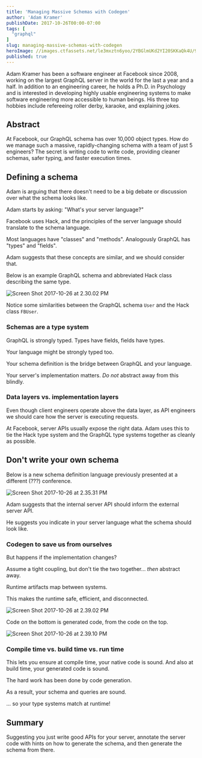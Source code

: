 ```yaml
---
title: 'Managing Massive Schemas with Codegen'
author: 'Adam Kramer'
publishDate: 2017-10-26T00:00-07:00
tags: [
  "graphql"
]
slug: managing-massive-schemas-with-codegen
heroImage: //images.ctfassets.net/le3mxztn6yoo/2YBGlmUKd2YI20SKKaQk4U/96abd1cef08936f9fec31818980516a3/graphql.png
published: true
---
```



Adam Kramer has been a software engineer at Facebook since 2008, working on the largest GraphQL server in the world for the last a year and a half. In addition to an engineering career, he holds a Ph.D. in Psychology and is interested in developing highly usable engineering systems to make software engineering more accessible to human beings. His three top hobbies include refereeing roller derby, karaoke, and explaining jokes.

## Abstract

At Facebook, our GraphQL schema has over 10,000 object types. How do we manage such a massive, rapidly-changing schema with a team of just 5 engineers? The secret is writing code to write code, providing cleaner schemas, safer typing, and faster execution times.

## Defining a schema

Adam is arguing that there doesn't need to be a big debate or discussion over what the schema looks like.

Adam starts by asking: "What's your server language?"

Facebook uses Hack, and the principles of the server language should translate to the schema language.

Most languages have "classes" and "methods". Analogously GraphQL has "types" and "fields".

Adam suggests that these concepts are similar, and we should consider that.


Below is an example GraphQL schema and abbreviated Hack class describing the same type.

![Screen Shot 2017-10-26 at 2.30.02 PM](//images.contentful.com/le3mxztn6yoo/57MGTecbNeOIY8gKyKs2Ae/cf253c8b7990bc13b66698d6748fd314/Screen_Shot_2017-10-26_at_2.30.02_PM.png)

Notice some similarities between the GraphQL schema `User` and the Hack class `FBUser`.

### Schemas are a type system

GraphQL is strongly typed. Types have fields, fields have types.

Your language might be strongly typed too.

Your schema definition is the bridge between GraphQL and your language.

Your server's implementation matters. _Do not_ abstract away from this blindly.


### Data layers vs. implementation layers

Even though client engineers operate above the data layer, as API engineers we should care how the server is executing requests.

At Facebook, server APIs usually expose the right data. Adam uses this to tie the Hack type system and the GraphQL type systems together as cleanly as possible.

## Don't write your own schema


Below is a new schema definition language previously presented at a different (???) conference.


![Screen Shot 2017-10-26 at 2.35.31 PM](//images.contentful.com/le3mxztn6yoo/4VqEzNBbrWSkyuiEs0AwA/57a62f0767263bbc8c5db75938fa3740/Screen_Shot_2017-10-26_at_2.35.31_PM.png)

Adam suggests that the internal server API should inform the external server API.

He suggests you indicate in your server language what the schema should look like.


### Codegen to save us from ourselves

But happens if the implementation changes?

Assume a tight coupling, but don't tie the two together... _then_ abstract away.

Runtime artifacts map between systems.

This makes the runtime safe, efficient, and disconnected.

![Screen Shot 2017-10-26 at 2.39.02 PM](//images.contentful.com/le3mxztn6yoo/a6b9v3MQDYsQ4Oao0OgOg/810a9520b0aeedcf35c6baf5222a9b33/Screen_Shot_2017-10-26_at_2.39.02_PM.png)

Code on the bottom is generated code, from the code on the top.

![Screen Shot 2017-10-26 at 2.39.10 PM](//images.contentful.com/le3mxztn6yoo/ZyrHeyTPq0iSgSo6WwssM/e5018b371d2fe32e1c0e984085863ba9/Screen_Shot_2017-10-26_at_2.39.10_PM.png)

### Compile time vs. build time vs. run time

This lets you ensure at compile time, your native code is sound. And also at build time, your generated code is sound.

The hard work has been done by code generation.

As a result, your schema and queries are sound.

... so your type systems match at runtime!

## Summary

Suggesting you just write good APIs for your server, annotate the server code with hints on how to generate the schema, and then generate the schema from there.
